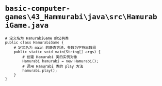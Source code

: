 # `basic-computer-games\43_Hammurabi\java\src\HamurabiGame.java`

```
# 定义名为 HamurabiGame 的公共类
public class HamurabiGame {
    # 定义名为 main 的静态方法，参数为字符串数组
    public static void main(String[] args) {
        # 创建 Hamurabi 类的实例对象
        Hamurabi hamurabi = new Hamurabi();
        # 调用 Hamurabi 类的 play 方法
        hamurabi.play();
    }
}
```